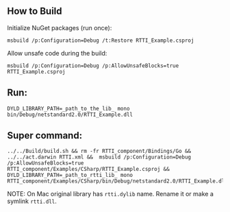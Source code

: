 ## How to Build

Initialize NuGet packages (run once):
```
msbuild /p:Configuration=Debug /t:Restore RTTI_Example.csproj
```

Allow unsafe code during the build:
```
msbuild /p:Configuration=Debug /p:AllowUnsafeBlocks=true RTTI_Example.csproj
```

## Run:
```
DYLD_LIBRARY_PATH=_path_to_the_lib_ mono bin/Debug/netstandard2.0/RTTI_Example.dll
```

## Super command:
```
../../Build/build.sh && rm -fr RTTI_component/Bindings/Go && ../../act.darwin RTTI.xml &&  msbuild /p:Configuration=Debug /p:AllowUnsafeBlocks=true RTTI_component/Examples/CSharp/RTTI_Example.csproj && DYLD_LIBRARY_PATH=_path_to_rtti_lib_ mono RTTI_component/Examples/CSharp/bin/Debug/netstandard2.0/RTTI_Example.dll
```

NOTE: On Mac original library has `rtti.dylib` name. Rename it or make a symlink `rtti.dll`.
